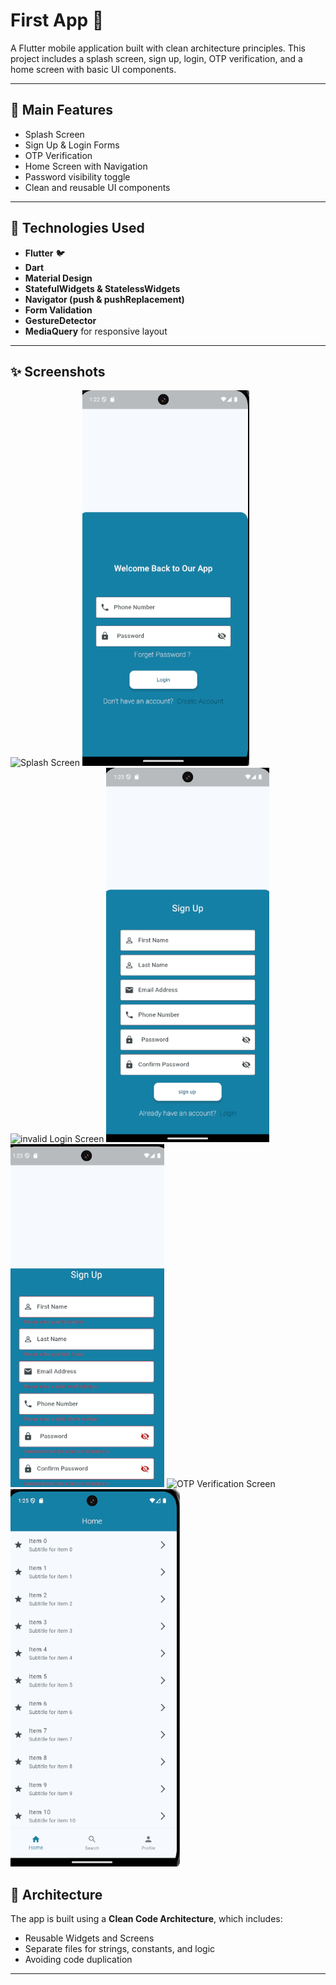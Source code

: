 # First App 🚀

A Flutter mobile application built with clean architecture principles. This project includes a splash screen, sign up, login, OTP verification, and a home screen with basic UI components.

---

## 🧠 Main Features

- Splash Screen
- Sign Up & Login Forms
- OTP Verification
- Home Screen with Navigation
- Password visibility toggle
- Clean and reusable UI components

---

## 🧰 Technologies Used

- **Flutter** 🐦
- **Dart**
- **Material Design**
- **StatefulWidgets & StatelessWidgets**
- **Navigator (push & pushReplacement)**
- **Form Validation**
- **GestureDetector**
- **MediaQuery** for responsive layout

---


## ✨ Screenshots




![Splash Screen](splash.png)
![Login Screen](login.png)
![invalid Login Screen](invalidLogin.png)
![Sign up Screen](sign.png)
![invalid Sign up Screen](invalidSign.png)
![OTP Verification Screen](otp.png)
![Home Screen](home.png)




## 🧱 Architecture

The app is built using a **Clean Code Architecture**, which includes:

- Reusable Widgets and Screens
- Separate files for strings, constants, and logic
- Avoiding code duplication

---
